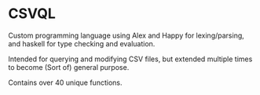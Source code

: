 # CSVQL

Custom programming language using Alex and Happy for lexing/parsing, and haskell for type checking and evaluation.

Intended for querying and modifying CSV files, but extended multiple times to become (Sort of) general purpose. 

Contains over 40 unique functions.
